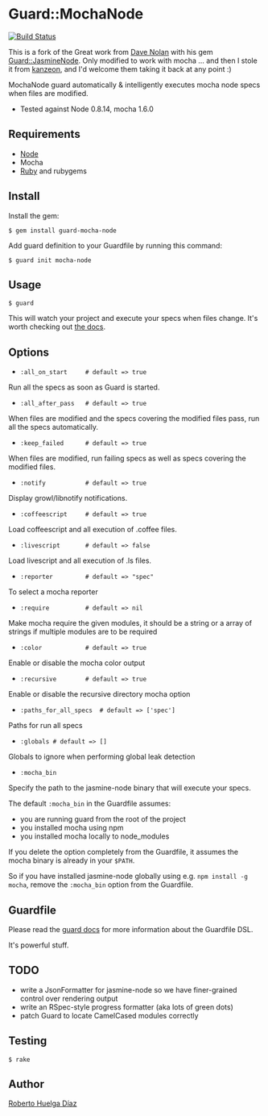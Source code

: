 Guard::MochaNode
==================

[![Build Status](https://travis-ci.org/neerolyte/guard-mocha-node.png)](https://travis-ci.org/neerolyte/guard-mocha-node)

This is a fork of the Great work from [Dave Nolan](https://github.com/textgoeshere)
with his gem [Guard::JasmineNode](https://github.com/guard/guard-jasmine-node).
Only modified to work with mocha ... and then I stole it from [kanzeon](https://github.com/kanzeon/guard-mocha-node), and I'd welcome them taking it back at any point :)

MochaNode guard automatically & intelligently executes mocha node specs when files are modified.

* Tested against Node 0.8.14, mocha 1.6.0

Requirements
------------

* [Node](http://nodejs.org/)
* Mocha
* [Ruby](http://ruby-lang.org) and rubygems

Install
-------

Install the gem:

    $ gem install guard-mocha-node

Add guard definition to your Guardfile by running this command:

    $ guard init mocha-node

Usage
-----

    $ guard

This will watch your project and execute your specs when files
change. It's worth checking out [the docs](https://github.com/guard/guard#readme).

Options
-------

* `:all_on_start     # default => true`

Run all the specs as soon as Guard is started.

* `:all_after_pass   # default => true`

When files are modified and the specs covering the modified files
pass, run all the specs automatically.

* `:keep_failed      # default => true`

When files are modified, run failing specs as well as specs covering
the modified files.

* `:notify           # default => true`

Display growl/libnotify notifications.

* `:coffeescript     # default => true`

Load coffeescript and all execution of .coffee files.

* `:livescript       # default => false`

Load livescript and all execution of .ls files.

* `:reporter         # default => "spec"`

To select a mocha reporter

* `:require          # default => nil`

Make mocha require the given modules, it should be a string or a array
of strings if multiple modules are to be required

* `:color            # default => true`

Enable or disable the mocha color output

* `:recursive        # default => true`

Enable or disable the recursive directory mocha option

* `:paths_for_all_specs  # default => ['spec']`

Paths for run all specs

* `:globals # default => []`

Globals to ignore when performing global leak detection

* `:mocha_bin`

Specify the path to the jasmine-node binary that will execute your specs.

The default `:mocha_bin` in the Guardfile assumes:

* you are running guard from the root of the project
* you installed mocha using npm
* you installed mocha locally to node_modules

If you delete the option completely from the Guardfile, it assumes the
mocha binary is already in your `$PATH`.

So if you have installed jasmine-node globally using e.g. `npm install
-g mocha`, remove the `:mocha_bin` option from the Guardfile.

Guardfile
---------

Please read the [guard docs](https://github.com/guard/guard#readme) for
more information about the Guardfile DSL.

It's powerful stuff.


TODO
----

* write a JsonFormatter for jasmine-node so we have finer-grained
  control over rendering output
* write an RSpec-style progress formatter (aka lots of green dots)
* patch Guard to locate CamelCased modules correctly

Testing
-------

    $ rake

Author
------

[Roberto Huelga Díaz](https://github.com/kanzeon)
